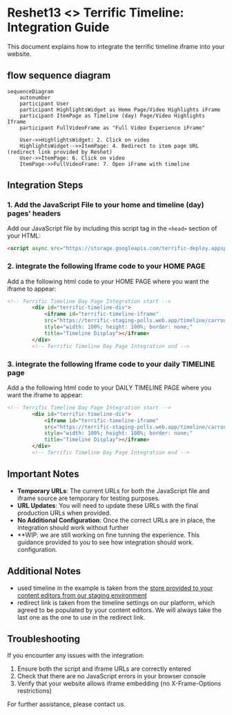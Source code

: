 # Reshet13 <> Terrific Timeline: Integration Guide

This document explains how to integrate the terrific timeline iframe into your website.

## flow sequence diagram
```mermaid
sequenceDiagram
    autonumber
    participant User
    participant HighlightsWidget as Home Page/Video Highlights iFrame
    participant ItemPage as Timeline (day) Page/Video Highlights Iframe
    participant FullVideoFrame as "Full Video Experience iFrame"

    User->>HighlightsWidget: 2. Click on video 
    HighlightsWidget-->>ItemPage: 4. Redirect to item page URL (redirect link provided by Reshet)
    User->>ItemPage: 6. Click on video
    ItemPage->>FullVideoFrame: 7. Open iFrame with timeline
```
    

## Integration Steps

### 1. Add the JavaScript File to your home and timeline (day) pages' headers

Add our JavaScript file by including this script tag in the `<head>` section of your HTML:

```html
<script async src="https://storage.googleapis.com/terrific-deploy.appspot.com/temp/integration-script.js"></script>
```

### 2. integrate the following Iframe code to your HOME PAGE

Add a the following html code to your HOME PAGE where you want the iframe to appear:
```html
<!-- Terrific Timeline Day Page Integration start -->
        <div id="terrific-timeline-div">
            <iframe id="terrific-timeline-iframe"
            src="https://terrific-staging-polls.web.app/timeline/carrousel?id=5VKPd0aAyy98dI5j6o4Z&number-of-items=4&is-redirect=true"
            style="width: 100%; height: 100%; border: none;"
            title="Timeline Display"></iframe>
        </div>
        <!-- Terrific Timeline Day Page Integration end -->
```

### 3. integrate the following Iframe code to your daily TIMELINE page

Add a the following html code to your DAILY TIMELINE PAGE where you want the iframe to appear:

```html
<!-- Terrific Timeline Day Page Integration start -->
        <div id="terrific-timeline-div">
            <iframe id="terrific-timeline-iframe"
            src="https://terrific-staging-polls.web.app/timeline/carrousel?id=5VKPd0aAyy98dI5j6o4Z&number-of-items=4&is-redirect=false"
            style="width: 100%; height: 100%; border: none;"
            title="Timeline Display"></iframe>
        </div>
        <!-- Terrific Timeline Day Page Integration end -->
```

## Important Notes

- **Temporary URLs**: The current URLs for both the JavaScript file and iframe source are temporary for testing purposes.
- **URL Updates**: You will need to update these URLs with the final production URLs when provided.
- **No Additional Configuration**: Once the correct URLs are in place, the integration should work without further 
- **WIP: we are still working on fine tunning the experience. This guidance provided to you to see how integration should work.
configuration.

## Additional Notes
- used timeline in the example is taken from the [store provided to your content editors from our staging environment](https://staging.terrific.live/reshet13/manage/assets-library?timelineId=5VKPd0aAyy98dI5j6o4Z)
- redirect link is taken from the timeline settings on our platform, which agreed to be populated by your content editors. We will always take the last one as the one to use in the redirect link.

## Troubleshooting

If you encounter any issues with the integration:
1. Ensure both the script and iframe URLs are correctly entered
2. Check that there are no JavaScript errors in your browser console
3. Verify that your website allows iframe embedding (no X-Frame-Options restrictions)

For further assistance, please contact us. 